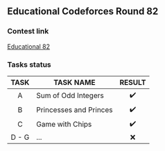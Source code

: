 <h2> Educational Codeforces Round 82 </h2>

<h3>Contest link</h3>

  <a href="https://codeforces.com/contest/1327">Educational 82</a>
  
<h3> Tasks status </h3>

TASK | TASK NAME | RESULT | 
:-:|---|:-:
A | Sum of Odd Integers   | :heavy_check_mark:
B | Princesses and Princes   | :heavy_check_mark:
C | Game with Chips   | :heavy_check_mark:
D - G | ... | :x:
